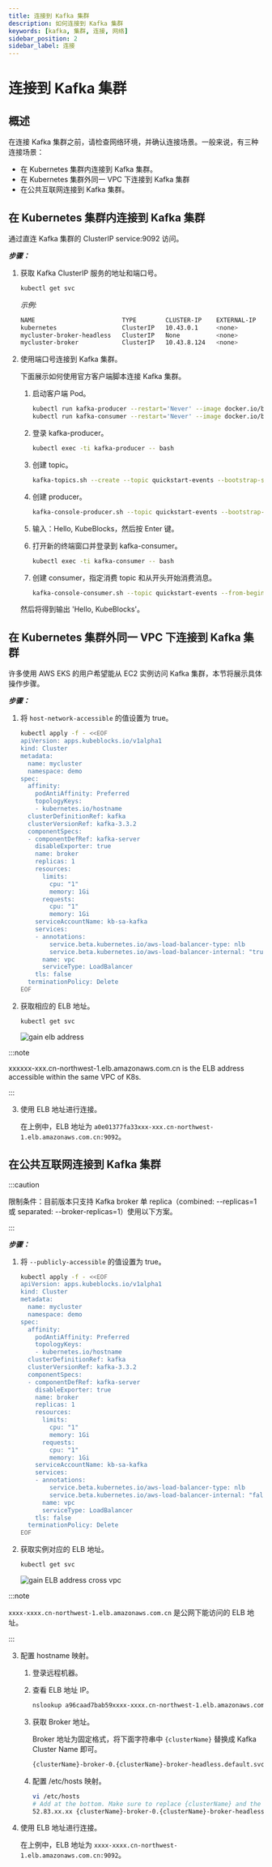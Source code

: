 ```yaml
---
title: 连接到 Kafka 集群  
description: 如何连接到 Kafka 集群
keywords: [kafka, 集群, 连接, 网络]
sidebar_position: 2
sidebar_label: 连接
---
```


# 连接到 Kafka 集群

## 概述

在连接 Kafka 集群之前，请检查网络环境，并确认连接场景。一般来说，有三种连接场景：

- 在 Kubernetes 集群内连接到 Kafka 集群。
- 在 Kubernetes 集群外同一 VPC 下连接到 Kafka 集群
- 在公共互联网连接到 Kafka 集群。

## 在 Kubernetes 集群内连接到 Kafka 集群

通过直连 Kafka 集群的 ClusterIP service:9092 访问。

***步骤：***

1. 获取 Kafka ClusterIP 服务的地址和端口号。

   ```bash
   kubectl get svc 
   ```

   *示例:*

   ```bash
   NAME                        TYPE        CLUSTER-IP    EXTERNAL-IP   PORT(S)                               AGE
   kubernetes                  ClusterIP   10.43.0.1     <none>        443/TCP                               9d
   mycluster-broker-headless   ClusterIP   None          <none>        9092/TCP,9093/TCP,9094/TCP,5556/TCP   7d16h
   mycluster-broker            ClusterIP   10.43.8.124   <none>        9093/TCP,9092/TCP,5556/TCP            7d16h
   ```

2. 使用端口号连接到 Kafka 集群。

   下面展示如何使用官方客户端脚本连接 Kafka 集群。

   1. 启动客户端 Pod。

       ```bash
       kubectl run kafka-producer --restart='Never' --image docker.io/bitnami/kafka:3.3.2-debian-11-r54 --command -- sleep infinity
       kubectl run kafka-consumer --restart='Never' --image docker.io/bitnami/kafka:3.3.2-debian-11-r54 --command -- sleep infinity
       ```

   2. 登录 kafka-producer。

       ```bash
       kubectl exec -ti kafka-producer -- bash
       ```

   3. 创建 topic。

       ```bash
       kafka-topics.sh --create --topic quickstart-events --bootstrap-server xxx-broker:9092
       ```

   4. 创建 producer。

       ```bash
       kafka-console-producer.sh --topic quickstart-events --bootstrap-server xxx-broker:9092 
       ```

   5. 输入：Hello, KubeBlocks，然后按 Enter 键。

   6. 打开新的终端窗口并登录到 kafka-consumer。

       ```bash
       kubectl exec -ti kafka-consumer -- bash
       ```

   7. 创建 consumer，指定消费 topic 和从开头开始消费消息。

       ```bash
       kafka-console-consumer.sh --topic quickstart-events --from-beginning --bootstrap-server xxx-broker:9092
       ```

   然后将得到输出 'Hello, KubeBlocks'。

## 在 Kubernetes 集群外同一 VPC 下连接到 Kafka 集群

许多使用 AWS EKS 的用户希望能从 EC2 实例访问 Kafka 集群，本节将展示具体操作步骤。

***步骤：***

1. 将 `host-network-accessible` 的值设置为 true。

    ```bash
    kubectl apply -f - <<EOF
    apiVersion: apps.kubeblocks.io/v1alpha1
    kind: Cluster
    metadata:
      name: mycluster
      namespace: demo
    spec:
      affinity:
        podAntiAffinity: Preferred
        topologyKeys:
        - kubernetes.io/hostname
      clusterDefinitionRef: kafka
      clusterVersionRef: kafka-3.3.2
      componentSpecs:
      - componentDefRef: kafka-server
        disableExporter: true
        name: broker
        replicas: 1
        resources:
          limits:
            cpu: "1"
            memory: 1Gi
          requests:
            cpu: "1"
            memory: 1Gi
        serviceAccountName: kb-sa-kafka
        services:
        - annotations: 
            service.beta.kubernetes.io/aws-load-balancer-type: nlb
            service.beta.kubernetes.io/aws-load-balancer-internal: "true"
          name: vpc
          serviceType: LoadBalancer
        tls: false
      terminationPolicy: Delete
    EOF
    ```

2. 获取相应的 ELB 地址。

   ```bash
   kubectl get svc 
   ```

   ![gain elb address](./../../../img/connect-to-kafka-cluster-gain-elb-address.png)

  :::note

  xxxxxx-xxx.cn-northwest-1.elb.amazonaws.com.cn is the ELB address accessible within the same VPC of K8s.

  :::

3. 使用 ELB 地址进行连接。

    在上例中，ELB 地址为 `a0e01377fa33xxx-xxx.cn-northwest-1.elb.amazonaws.com.cn:9092`。

## 在公共互联网连接到 Kafka 集群

:::caution

限制条件：目前版本只支持 Kafka broker 单 replica（combined: --replicas=1 或 separated: --broker-replicas=1）使用以下方案。

:::

***步骤：***

1. 将 `--publicly-accessible` 的值设置为 true。

    ```bash
    kubectl apply -f - <<EOF
    apiVersion: apps.kubeblocks.io/v1alpha1
    kind: Cluster
    metadata:
      name: mycluster
      namespace: demo
    spec:
      affinity:
        podAntiAffinity: Preferred
        topologyKeys:
        - kubernetes.io/hostname
      clusterDefinitionRef: kafka
      clusterVersionRef: kafka-3.3.2
      componentSpecs:
      - componentDefRef: kafka-server
        disableExporter: true
        name: broker
        replicas: 1
        resources:
          limits:
            cpu: "1"
            memory: 1Gi
          requests:
            cpu: "1"
            memory: 1Gi
        serviceAccountName: kb-sa-kafka
        services:
        - annotations: 
            service.beta.kubernetes.io/aws-load-balancer-type: nlb
            service.beta.kubernetes.io/aws-load-balancer-internal: "false"
          name: vpc
          serviceType: LoadBalancer
        tls: false
      terminationPolicy: Delete
    EOF
    ```

2. 获取实例对应的 ELB 地址。

   ```bash
   kubectl get svc
   ```

   ![gain ELB address cross vpc](./../../../img/kafka-connect-cross-vpc.png)

  :::note

  `xxxx-xxxx.cn-northwest-1.elb.amazonaws.com.cn` 是公网下能访问的 ELB 地址。

  :::

3. 配置 hostname 映射。

   1. 登录远程机器。
   2. 查看 ELB 地址 IP。

      ```bash
      nslookup a96caad7bab59xxxx-xxxx.cn-northwest-1.elb.amazonaws.com.cn
      ```

   3. 获取 Broker 地址。

      Broker 地址为固定格式，将下面字符串中 `{clusterName}` 替换成 Kafka Cluster Name 即可。

      ```bash
      {clusterName}-broker-0.{clusterName}-broker-headless.default.svc
      ```

   4. 配置 /etc/hosts 映射。

       ```bash
       vi /etc/hosts
       # Add at the bottom. Make sure to replace {clusterName} and the IP address with the actual values:
       52.83.xx.xx {clusterName}-broker-0.{clusterName}-broker-headless.default.svc
       ```

4. 使用 ELB 地址进行连接。

    在上例中，ELB 地址为 `xxxx-xxxx.cn-northwest-1.elb.amazonaws.com.cn:9092`。

